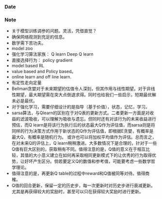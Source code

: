 ### Date

### Note
- 关于模型训练调参的问题。灵活，凭借直觉？
- 确保网络观测到充足的信息。
- 数学需下苦功夫。
- model zoo
- 强化学习算法家族： Q learn Deep Q learn 
- 直接选择行为： policy gradient
- model based RL
- value based and Policy based。
- online learn and off line learn.
- 有定性走向定量
- Bellman贪婪对于未来期望的估值令人深刻，但其作用与线性期望。对于非线性期望，最大期望需在突大点倒退求得。同时也给我们一些启示，短期最优解未必是最优。
- 对于强化学习，需要仔细设计的是指导（基于价值），状态，记忆，学习。
- sarsa算法，与Qlearn的区别在于对Q表的更新方式。二者更新一方面是对收益的滤波吸收，可以理解为吸收与遗忘。但同时还有对该行为的未来收益进行预估，而Q learn是将该行为执行后的状态最大Q作为评估值，而sarsa则是将同样的行为决策方式作用于新状态的Q作为评估值，即根据E贪婪，有概率是最大Q，有概率是随机行为。 或许也可以将加权平均值作为评估。总而言之，在对未来Q的评估上，Q learn稍稍激进。大多数情况下是合理的，针对于一些Q值有巨大区别的，获取稍有不同。值得注意的是，Q值的意义在于相互比较，其值的大小意义建立在如何再采取相同更新模式下的让优秀的行为取得优势，让好坏产生区分。倘若要定义Q的数值和参考值，可能要考虑一些数学哲学理论。
- 值得注意的是，再更新Q table的过程中reward和Q值被同等对待。值得商榷。
- Q值的回合更新，保留一定的历史步，每一次更新时对历史步进行衰减更新。尤其是再获得较大的奖励时，甚至可以只在获得较大奖励时进行更新。